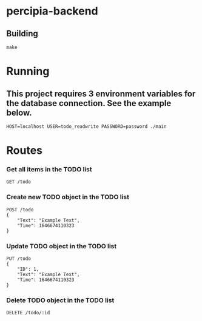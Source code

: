 # percipia-backend

## Building
```
make
```

# Running
## This project requires 3 environment variables for the database connection. See the example below.
```
HOST=localhost USER=todo_readwrite PASSWORD=password ./main
```

# Routes
### Get all items in the TODO list
```
GET /todo
``` 
### Create new TODO object in the TODO list
```
POST /todo
{
    "Text": "Example Text",
    "Time": 1646674110323
}
```
### Update TODO object in the TODO list
```
PUT /todo
{
    "ID": 1,
    "Text": "Example Text",
    "Time": 1646674110323
}
```
### Delete TODO object in the TODO list
```
DELETE /todo/:id
```